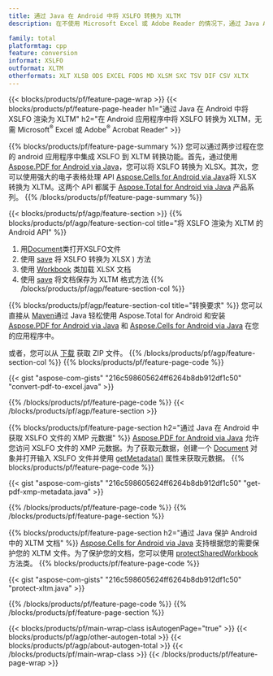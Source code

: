 ```yaml
---
title: 通过 Java 在 Android 中将 XSLFO 转换为 XLTM
description: 在不使用 Microsoft Excel 或 Adobe Reader 的情况下，通过 Java API 在 Android 中将 XSLFO 渲染为 XLTM

family: total
platformtag: cpp
feature: conversion
informat: XSLFO
outformat: XLTM
otherformats: XLT XLSB ODS EXCEL FODS MD XLSM SXC TSV DIF CSV XLTX
---
```

{{< blocks/products/pf/feature-page-wrap >}}
{{< blocks/products/pf/feature-page-header h1="通过 Java 在 Android 中将 XSLFO 渲染为 XLTM" h2="在 Android 应用程序中将 XSLFO 转换为 XLTM，无需 Microsoft<sup>&reg;</sup> Excel 或 Adobe<sup>&reg;</sup> Acrobat Reader" >}}

{{% blocks/products/pf/feature-page-summary %}}
您可以通过两步过程在您的 android 应用程序中集成 XSLFO 到 XLTM 转换功能。首先，通过使用 [Aspose.PDF for Android via Java](https://products.aspose.com/pdf/android-java/)，您可以将 XSLFO 转换为 XLSX。其次，您可以使用强大的电子表格处理 API [Aspose.Cells for Android via Java](https://products.aspose.com/cells/android-java/)将 XLSX 转换为 XLTM。这两个 API 都属于 [Aspose.Total for Android via Java](https://products.aspose.com/total/android-java/) 产品系列。 
{{% /blocks/products/pf/feature-page-summary  %}}

{{< blocks/products/pf/agp/feature-section >}}
{{% blocks/products/pf/agp/feature-section-col title="将 XSLFO 渲染为 XLTM 的 Android API" %}}
1. 用[Document](https://reference.aspose.com/pdf/java/com.aspose.pdf/Document)类打开XSLFO文件
2. 使用 [save](https://reference.aspose.com/pdf/java/com.aspose.pdf/Document#save-java.lang.String-com.aspose.pdf.SaveOptions-) 将 XSLFO 转换为 XLSX ) 方法
3. 使用 [Workbook](https://reference.aspose.com/cells/java/com.aspose.cells/Workbook) 类加载 XLSX 文档
4. 使用 [save](https://reference.aspose.com/cells/java/com.aspose.cells/workbook) 将文档保存为 XLTM 格式方法
{{% /blocks/products/pf/agp/feature-section-col %}}

{{% blocks/products/pf/agp/feature-section-col title="转换要求" %}}
您可以直接从 [Maven](https://releases.aspose.com/total/java/)通过 Java 轻松使用 Aspose.Total for Android 和安装 [Aspose.PDF for Android via Java](https://docs.aspose.com/pdf/androidjava/installation/) 和 [Aspose.Cells for Android via Java](https://docs.aspose.com/cells/java/aspose-cells-for-android-via-java-installation/) 在您的应用程序中。

或者，您可以从 [下载](https://releases.aspose.com/total/androidjava) 获取 ZIP 文件。
{{% /blocks/products/pf/agp/feature-section-col %}}
{{% blocks/products/pf/feature-page-code %}}

{{< gist "aspose-com-gists" "216c598605624ff6264b8db912df1c50" "convert-pdf-to-excel.java" >}}



{{% /blocks/products/pf/feature-page-code %}}
{{< /blocks/products/pf/agp/feature-section >}}

{{% blocks/products/pf/feature-page-section  h2="通过 Java 在 Android 中获取 XSLFO 文件的 XMP 元数据" %}}
[Aspose.PDF for Android via Java](https://products.aspose.com/pdf/android-java/) 允许您访问 XSLFO 文件的 XMP 元数据。为了获取元数据，创建一个 [Document](https://reference.aspose.com/pdf/java/com.aspose.pdf/Document) 对象并打开输入 XSLFO 文件并使用 [getMetadata()](https://reference.aspose.com/pdf/java/com.aspose.pdf/Document#getMetadata--) 属性来获取元数据。
{{% blocks/products/pf/feature-page-code %}}

{{< gist "aspose-com-gists" "216c598605624ff6264b8db912df1c50" "get-pdf-xmp-metadata.java" >}}

{{% /blocks/products/pf/feature-page-code  %}}
{{% /blocks/products/pf/feature-page-section %}}

{{% blocks/products/pf/feature-page-section  h2="通过 Java 保护 Android 中的 XLTM 文档" %}}
[Aspose.Cells for Android via Java](https://products.aspose.com/cells/android-java/) 支持根据您的需要保护您的 XLTM 文件。为了保护您的文档，您可以使用 [protectSharedWorkbook](https://reference.aspose.com/cells/java/com.aspose.cells/workbook#protectSharedWorkbook(java.lang.String)) 方法类。
{{% blocks/products/pf/feature-page-code %}}

{{< gist "aspose-com-gists" "216c598605624ff6264b8db912df1c50" "protect-xltm.java" >}}

{{% /blocks/products/pf/feature-page-code  %}}
{{% /blocks/products/pf/feature-page-section %}}

{{< blocks/products/pf/main-wrap-class isAutogenPage="true" >}}
{{< blocks/products/pf/agp/other-autogen-total >}}
{{< blocks/products/pf/agp/about-autogen-total >}}
{{< /blocks/products/pf/main-wrap-class >}}
{{< /blocks/products/pf/feature-page-wrap >}}